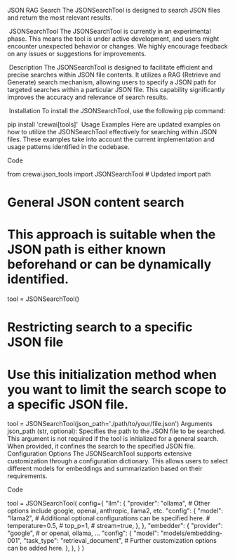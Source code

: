 JSON RAG Search
The JSONSearchTool is designed to search JSON files and return the most relevant results.

​
JSONSearchTool
The JSONSearchTool is currently in an experimental phase. This means the tool is under active development, and users might encounter unexpected behavior or changes. We highly encourage feedback on any issues or suggestions for improvements.

​
Description
The JSONSearchTool is designed to facilitate efficient and precise searches within JSON file contents. It utilizes a RAG (Retrieve and Generate) search mechanism, allowing users to specify a JSON path for targeted searches within a particular JSON file. This capability significantly improves the accuracy and relevance of search results.

​
Installation
To install the JSONSearchTool, use the following pip command:


pip install 'crewai[tools]'
​
Usage Examples
Here are updated examples on how to utilize the JSONSearchTool effectively for searching within JSON files. These examples take into account the current implementation and usage patterns identified in the codebase.

Code

from crewai.json_tools import JSONSearchTool  # Updated import path

# General JSON content search
# This approach is suitable when the JSON path is either known beforehand or can be dynamically identified.
tool = JSONSearchTool()

# Restricting search to a specific JSON file
# Use this initialization method when you want to limit the search scope to a specific JSON file.
tool = JSONSearchTool(json_path='./path/to/your/file.json')
​
Arguments
json_path (str, optional): Specifies the path to the JSON file to be searched. This argument is not required if the tool is initialized for a general search. When provided, it confines the search to the specified JSON file.
​
Configuration Options
The JSONSearchTool supports extensive customization through a configuration dictionary. This allows users to select different models for embeddings and summarization based on their requirements.

Code

tool = JSONSearchTool(
    config={
        "llm": {
            "provider": "ollama",  # Other options include google, openai, anthropic, llama2, etc.
            "config": {
                "model": "llama2",
                # Additional optional configurations can be specified here.
                # temperature=0.5,
                # top_p=1,
                # stream=true,
            },
        },
        "embedder": {
            "provider": "google", # or openai, ollama, ...
            "config": {
                "model": "models/embedding-001",
                "task_type": "retrieval_document",
                # Further customization options can be added here.
            },
        },
    }
)